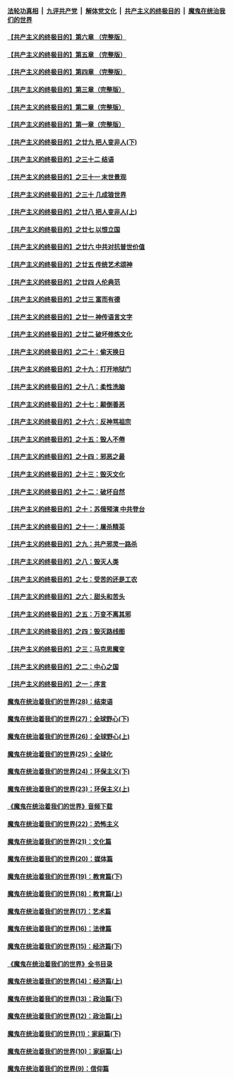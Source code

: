 

####  [法轮功真相](../../../../basic/blob/master/README.md?t=07080002) &nbsp;|&nbsp; [九评共产党](../../../../9ping.md/blob/master/README.md?t=07080002) &nbsp;|&nbsp; [解体党文化](../../../../jtdwh.md/blob/master/README.md?t=07080002)  &nbsp;|&nbsp; [共产主义的终极目的](../../../../gczydzjmd.md/blob/master/README.md?t=07080002) &nbsp;|&nbsp; [魔鬼在统治我们的世界](../../../../mgztzwmdsj.md/blob/master/README.md?t=07080002) 

#### [【共产主义的终极目的】第六章 （完整版）](../pages/nsc422/n11428913.md?t=07080002) 

#### [【共产主义的终极目的】第五章 （完整版）](../pages/nsc422/n11428912.md?t=07080002) 

#### [【共产主义的终极目的】第四章 （完整版）](../pages/nsc422/n11428907.md?t=07080002) 

#### [【共产主义的终极目的】第三章（完整版）](../pages/nsc422/n11428848.md?t=07080002) 

#### [【共产主义的终极目的】第二章（完整版）](../pages/nsc422/n11428831.md?t=07080002) 

#### [【共产主义的终极目的】第一章（完整版）](../pages/nsc422/n11417651.md?t=07080002) 

#### [【共产主义的终极目的】之廿九 把人变非人(下)](../pages/nsc422/n11344140.md?t=07080002) 

#### [【共产主义的终极目的】之三十二 结语](../pages/nsc422/n11360535.md?t=07080002) 

#### [【共产主义的终极目的】之三十一 末世景观](../pages/nsc422/n11351129.md?t=07080002) 

#### [【共产主义的终极目的】之三十 几成狼世界](../pages/nsc422/n11348280.md?t=07080002) 

#### [【共产主义的终极目的】之廿八 把人变非人(上)](../pages/nsc422/n11340492.md?t=07080002) 

#### [【共产主义的终极目的】之廿七 以恨立国](../pages/nsc422/n11336944.md?t=07080002) 

#### [【共产主义的终极目的】之廿六 中共对抗普世价值](../pages/nsc422/n11324785.md?t=07080002) 

#### [【共产主义的终极目的】之廿五 传统艺术颂神](../pages/nsc422/n11296396.md?t=07080002) 

#### [【共产主义的终极目的】之廿四 人伦典范](../pages/nsc422/n11296397.md?t=07080002) 

#### [【共产主义的终极目的】之廿三 富而有德](../pages/nsc422/n11283598.md?t=07080002) 

#### [【共产主义的终极目的】之廿一 神传语言文字](../pages/nsc422/n11263265.md?t=07080002) 

#### [【共产主义的终极目的】之廿二 破坏修炼文化](../pages/nsc422/n11245728.md?t=07080002) 

#### [【共产主义的终极目的】之二十：偷天换日](../pages/nsc422/n11238846.md?t=07080002) 

#### [【共产主义的终极目的】之十九：打开地狱门](../pages/nsc422/n11206376.md?t=07080002) 

#### [【共产主义的终极目的】之十八：柔性洗脑](../pages/nsc422/n11199994.md?t=07080002) 

#### [【共产主义的终极目的】之十七：颠倒善恶](../pages/nsc422/n11179782.md?t=07080002) 

#### [【共产主义的终极目的】之十六：反神骂祖宗](../pages/nsc422/n11166798.md?t=07080002) 

#### [【共产主义的终极目的】之十五：毁人不倦](../pages/nsc422/n11166792.md?t=07080002) 

#### [【共产主义的终极目的】之十四：邪恶之最](../pages/nsc422/n11150249.md?t=07080002) 

#### [【共产主义的终极目的】之十三：毁灭文化](../pages/nsc422/n11135227.md?t=07080002) 

#### [【共产主义的终极目的】之十二：破坏自然](../pages/nsc422/n11135214.md?t=07080002) 

#### [【共产主义的终极目的】之十：苏俄预演 中共登台](../pages/nsc422/n11118424.md?t=07080002) 

#### [【共产主义的终极目的】之十一：屠杀精英](../pages/nsc422/n11118442.md?t=07080002) 

#### [【共产主义的终极目的】之九：共产邪灵一路杀](../pages/nsc422/n11114139.md?t=07080002) 

#### [【共产主义的终极目的】之八：毁灭人类](../pages/nsc422/n11108503.md?t=07080002) 

#### [【共产主义的终极目的】之七：受苦的还是工农](../pages/nsc422/n11101809.md?t=07080002) 

#### [【共产主义的终极目的】之六：甜头和苦头](../pages/nsc422/n11096971.md?t=07080002) 

#### [【共产主义的终极目的】之五：万变不离其邪](../pages/nsc422/n11091285.md?t=07080002) 

#### [【共产主义的终极目的】之四：毁灭路线图](../pages/nsc422/n11086284.md?t=07080002) 

#### [【共产主义的终极目的】之三：马克思魔变](../pages/nsc422/n11061941.md?t=07080002) 

#### [【共产主义的终极目的】之二：中心之国](../pages/nsc422/n11047728.md?t=07080002) 

#### [【共产主义的终极目的】之一：序言](../pages/nsc422/n11086077.md?t=07080002) 

#### [魔鬼在统治着我们的世界(28)：结束语](../pages/nsc422/n10936246.md?t=07080002) 

#### [魔鬼在统治着我们的世界(27)：全球野心(下)](../pages/nsc422/n10928319.md?t=07080002) 

#### [魔鬼在统治着我们的世界(26)：全球野心(上)](../pages/nsc422/n10900318.md?t=07080002) 

#### [魔鬼在统治着我们的世界(25)：全球化](../pages/nsc422/n10788205.md?t=07080002) 

#### [魔鬼在统治着我们的世界(24)：环保主义(下)](../pages/nsc422/n10695307.md?t=07080002) 

#### [魔鬼在统治着我们的世界(23)：环保主义(上)](../pages/nsc422/n10688613.md?t=07080002) 

#### [《魔鬼在统治着我们的世界》音频下载](../pages/nsc422/n10635553.md?t=07080002) 

#### [魔鬼在统治着我们的世界(22)：恐怖主义](../pages/nsc422/n10614727.md?t=07080002) 

#### [魔鬼在统治着我们的世界(21)：文化篇](../pages/nsc422/n10597706.md?t=07080002) 

#### [魔鬼在统治着我们的世界(20)：媒体篇](../pages/nsc422/n10586579.md?t=07080002) 

#### [魔鬼在统治着我们的世界(19)：教育篇(下)](../pages/nsc422/n10564808.md?t=07080002) 

#### [魔鬼在统治着我们的世界(18)：教育篇(上)](../pages/nsc422/n10526970.md?t=07080002) 

#### [魔鬼在统治着我们的世界(17)：艺术篇](../pages/nsc422/n10499093.md?t=07080002) 

#### [魔鬼在统治着我们的世界(16)：法律篇](../pages/nsc422/n10485969.md?t=07080002) 

#### [魔鬼在统治着我们的世界(15)：经济篇(下)](../pages/nsc422/n10469975.md?t=07080002) 

#### [《魔鬼在统治着我们的世界》全书目录](../pages/nsc422/n10464261.md?t=07080002) 

#### [魔鬼在统治着我们的世界(14)：经济篇(上)](../pages/nsc422/n10457370.md?t=07080002) 

#### [魔鬼在统治着我们的世界(13)：政治篇(下)](../pages/nsc422/n10448270.md?t=07080002) 

#### [魔鬼在统治着我们的世界(12)：政治篇(上)](../pages/nsc422/n10444576.md?t=07080002) 

#### [魔鬼在统治着我们的世界(11)：家庭篇(下)](../pages/nsc422/n10440961.md?t=07080002) 

#### [魔鬼在统治着我们的世界(10)：家庭篇(上)](../pages/nsc422/n10435448.md?t=07080002) 

#### [魔鬼在统治着我们的世界(9)：信仰篇](../pages/nsc422/n10432159.md?t=07080002) 

